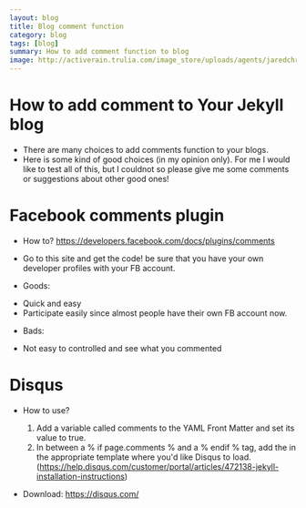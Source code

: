 ```yaml
---
layout: blog
title: Blog comment function
category: blog
tags: [blog]  
summary: How to add comment function to blog
image: http://activerain.trulia.com/image_store/uploads/agents/jaredchristiansen/files/Comment%202.gif
---
```


# How to add comment to Your Jekyll blog

* There are many choices to add comments function to your blogs. 
* Here is some kind of good choices (in my opinion only). For me I would like to test all of this, but I couldnot so please give me some comments or suggestions about other good ones!

# Facebook comments plugin

* How to?
https://developers.facebook.com/docs/plugins/comments
 - Go to this site and get the code! be sure that you have your own developer profiles with your FB account.

* Goods:
 - Quick and easy
 - Participate easily since almost people have their own FB account now.
* Bads:
 - Not easy to controlled and see what you commented

# Disqus

* How to use?

  1. Add a variable called comments to the YAML Front Matter and set its value to true.
  2. In between a % if page.comments % and a % endif % tag, add the <Universal Embed Code> in the appropriate template where you'd like Disqus to load. 
(https://help.disqus.com/customer/portal/articles/472138-jekyll-installation-instructions)

* Download: https://disqus.com/
